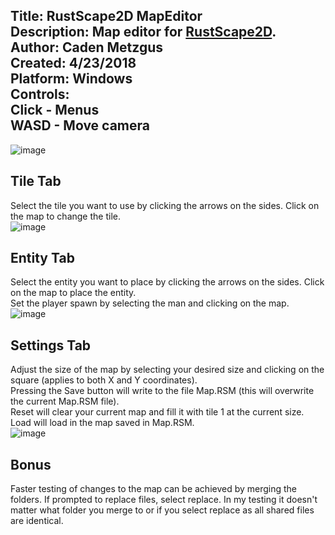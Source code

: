 Title: RustScape2D MapEditor\
Description: Map editor for [RustScape2D](https://github.com/Cadexcy23/RustScape2D).\
Author: Caden Metzgus\
Created: 4/23/2018\
Platform: Windows\
Controls:\
Click - Menus\
WASD - Move camera
---
![image](https://github.com/Cadexcy23/Rustscape2D-MapEditor/assets/51723869/c9ee3dc4-232d-46d0-9f2c-e0d467046160)

## Tile Tab
Select the tile you want to use by clicking the arrows on the sides. Click on the map to change the tile.\
![image](https://github.com/Cadexcy23/Rustscape2D-MapEditor/assets/51723869/f876e029-38cb-4380-8d2d-9b0bb6cda83b)

## Entity Tab
Select the entity you want to place by clicking the arrows on the sides. Click on the map to place the entity.\
Set the player spawn by selecting the man and clicking on the map.\
![image](https://github.com/Cadexcy23/Rustscape2D-MapEditor/assets/51723869/14cbbddf-4e97-4646-8344-d1c07731877d)

## Settings Tab
Adjust the size of the map by selecting your desired size and clicking on the square (applies to both X and Y coordinates).\
Pressing the Save button will write to the file Map.RSM (this will overwrite the current Map.RSM file).\
Reset will clear your current map and fill it with tile 1 at the current size.\
Load will load in the map saved in Map.RSM.\
![image](https://github.com/Cadexcy23/Rustscape2D-MapEditor/assets/51723869/3dfc031f-9389-4acf-95d8-7763cab273f4)

## Bonus
Faster testing of changes to the map can be achieved by merging the folders. If prompted to replace files, select replace. In my testing it doesn't matter what folder you merge to or if you select replace as all shared files are identical.
